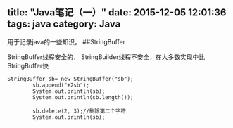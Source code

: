 title: "Java笔记（一）"
date: 2015-12-05 12:01:36
tags: java
category: Java
---
用于记录java的一些知识。
##StringBuffer

StringBuffer线程安全的，
StringBuilder线程不安全，在大多数实现中比StringBuffer快
```
StringBuffer sb= new StringBuffer("sb");
        sb.append("+2sb");
        System.out.println(sb);
        System.out.println(sb.length());
        
        sb.delete(2, 3);//删除第二个字符 
        System.out.println(sb);
```
